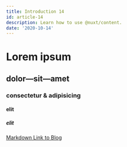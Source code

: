 ```yaml
---
title: Introduction 14
id: article-14
description: Learn how to use @nuxt/content.
date: '2020-10-14'
---
```


# Lorem ipsum
## dolor—sit—amet
### consectetur &amp; adipisicing
#### elit
##### elit

[Markdown Link to Blog](/articles)